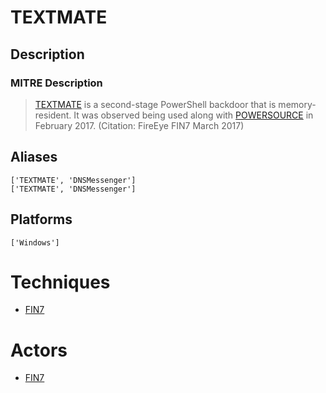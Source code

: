 
# TEXTMATE

## Description

### MITRE Description

> [TEXTMATE](https://attack.mitre.org/software/S0146) is a second-stage PowerShell backdoor that is memory-resident. It was observed being used along with [POWERSOURCE](https://attack.mitre.org/software/S0145) in February 2017. (Citation: FireEye FIN7 March 2017)

## Aliases

```
['TEXTMATE', 'DNSMessenger']
['TEXTMATE', 'DNSMessenger']
```

## Platforms

```
['Windows']
```

# Techniques


* [FIN7](../techniques/FIN7.md)


# Actors


* [FIN7](../actors/FIN7.md)


